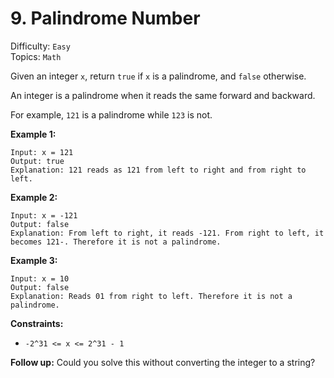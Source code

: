# 9. Palindrome Number

Difficulty: `Easy`  
Topics: `Math`

Given an integer `x`, return `true` if `x` is a palindrome, and `false` otherwise.

An integer is a palindrome when it reads the same forward and backward.

For example, `121` is a palindrome while `123` is not.

**Example 1:**

```text
Input: x = 121
Output: true
Explanation: 121 reads as 121 from left to right and from right to left.
```

**Example 2:**

```text
Input: x = -121
Output: false
Explanation: From left to right, it reads -121. From right to left, it becomes 121-. Therefore it is not a palindrome.
```

**Example 3:**

```text
Input: x = 10
Output: false
Explanation: Reads 01 from right to left. Therefore it is not a palindrome.
```

**Constraints:**

* `-2^31 <= x <= 2^31 - 1`

**Follow up:** Could you solve this without converting the integer to a string?